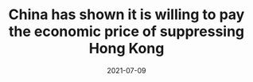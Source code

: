 ---
title: "China has shown it is willing to pay the economic price of suppressing Hong Kong"
collection: commentary
permalink: /commentary/2021-07-09-guardian
date: 2021-07-09
venue: 'The Guardian'
paperurl: 'https://www.theguardian.com/commentisfree/2020/jul/09/china-economic-hong-kong-financial-beijing'
---